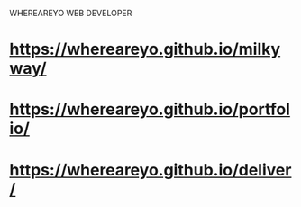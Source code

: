 WHEREAREYO WEB DEVELOPER
# https://whereareyo.github.io/milkyway/
# https://whereareyo.github.io/portfolio/
# https://whereareyo.github.io/deliver/
